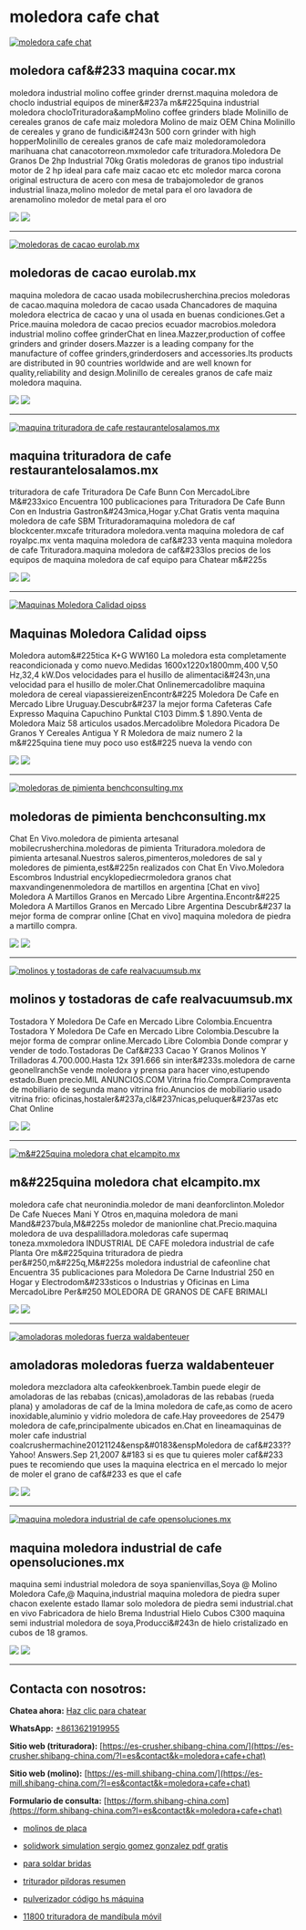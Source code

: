 # moledora cafe chat

<a href="https://swt.shibang-china.com/?l=es&img&k=moledora+cafe+chat" target="_blank">![moledora cafe chat](http://static.shibang-china.com/all-800x300/1452.jpg)</a>

## moledora caf&#233 maquina cocar.mx
moledora industrial molino coffee grinder drernst.maquina moledora de choclo industrial equipos de miner&#237a m&#225quina industrial moledora chocloTrituradora&ampMolino coffee grinders blade Molinillo de cereales granos de cafe maiz moledora Molino de maiz OEM China Molinillo de cereales y grano de fundici&#243n 500 corn grinder with high hopperMolinillo de cereales granos de cafe maiz moledoramoledora marihuana chat canacotorreon.mxmoledor cafe trituradora.Moledora De Granos De 2hp Industrial 70kg Gratis moledoras de granos tipo industrial motor de 2 hp ideal para cafe maiz cacao etc etc moledor marca corona original estructura de acero con mesa de trabajomoledor de granos industrial linaza,molino moledor de metal para el oro lavadora de arenamolino moledor de metal para el oro


<a href="https://whatsapp.shibangsoft.com/WhatsApp.php" target="_blank" title="WhatsApp">![](http://static.shibang-china.com/icon/whatsapp.png)</a> <a href="https://swt.shibang-china.com/?l=es&icon&k=moledora+cafe+chat" target="_blank">![](http://static.shibang-china.com/icon/chat-es.png)</a>

---

<a href="https://swt.shibang-china.com/?l=es&img&k=moledora+cafe+chat" target="_blank">![moledoras de cacao eurolab.mx](http://static.shibang-china.com/all-800x300/1016.jpg)</a>

## moledoras de cacao eurolab.mx
maquina moledora de cacao usada mobilecrusherchina.precios moledoras de cacao.maquina moledora de cacao usada Chancadores de maquina moledora electrica de cacao y una ol usada en buenas condiciones.Get a Price.mauina moledora de cacao precios ecuador macrobios.moledora industrial molino coffee grinderChat en linea.Mazzer,production of coffee grinders and grinder dosers.Mazzer is a leading company for the manufacture of coffee grinders,grinderdosers and accessories.Its products are distributed in 90 countries worldwide and are well known for quality,reliability and design.Molinillo de cereales granos de cafe maiz moledora maquina.


<a href="https://whatsapp.shibangsoft.com/WhatsApp.php" target="_blank" title="WhatsApp">![](http://static.shibang-china.com/icon/whatsapp.png)</a> <a href="https://swt.shibang-china.com/?l=es&icon&k=moledora+cafe+chat" target="_blank">![](http://static.shibang-china.com/icon/chat-es.png)</a>

---

<a href="https://swt.shibang-china.com/?l=es&img&k=moledora+cafe+chat" target="_blank">![maquina trituradora de cafe restaurantelosalamos.mx](http://static.shibang-china.com/all-800x300/1027.jpg)</a>

## maquina trituradora de cafe restaurantelosalamos.mx
trituradora de cafe Trituradora De Cafe Bunn Con MercadoLibre M&#233xico Encuentra 100 publicaciones para Trituradora De Cafe Bunn Con en Industria Gastron&#243mica,Hogar y.Chat Gratis venta maquina moledora de cafe SBM Trituradoramaquina moledora de caf blockcenter.mxcafe trituradora moledora.venta maquina moledora de caf royalpc.mx venta maquina moledora de caf&#233 venta maquina moledora de cafe Trituradora.maquina moledora de caf&#233los precios de los equipos de maquina moledora de caf equipo para Chatear m&#225s


<a href="https://whatsapp.shibangsoft.com/WhatsApp.php" target="_blank" title="WhatsApp">![](http://static.shibang-china.com/icon/whatsapp.png)</a> <a href="https://swt.shibang-china.com/?l=es&icon&k=moledora+cafe+chat" target="_blank">![](http://static.shibang-china.com/icon/chat-es.png)</a>

---

<a href="https://swt.shibang-china.com/?l=es&img&k=moledora+cafe+chat" target="_blank">![Maquinas Moledora Calidad oipss](http://static.shibang-china.com/all-800x300/691.jpg)</a>

## Maquinas Moledora Calidad oipss
Moledora autom&#225tica K+G WW160 La moledora esta completamente reacondicionada y como nuevo.Medidas 1600x1220x1800mm,400 V,50 Hz,32,4 kW.Dos velocidades para el husillo de alimentaci&#243n,una velocidad para el husillo de moler.Chat Onlinemercadolibre maquina moledora de cereal viapassiereizenEncontr&#225 Moledora De Cafe en Mercado Libre Uruguay.Descubr&#237 la mejor forma Cafeteras Cafe Expresso Maquina Capuchino Punktal C103 Dimm.$ 1.890.Venta de Moledora Maiz 58 articulos usados.Mercadolibre Moledora Picadora De Granos Y Cereales Antigua Y R Moledora de maiz numero 2 la m&#225quina tiene muy poco uso est&#225 nueva la vendo con


<a href="https://whatsapp.shibangsoft.com/WhatsApp.php" target="_blank" title="WhatsApp">![](http://static.shibang-china.com/icon/whatsapp.png)</a> <a href="https://swt.shibang-china.com/?l=es&icon&k=moledora+cafe+chat" target="_blank">![](http://static.shibang-china.com/icon/chat-es.png)</a>

---

<a href="https://swt.shibang-china.com/?l=es&img&k=moledora+cafe+chat" target="_blank">![moledoras de pimienta benchconsulting.mx](http://static.shibang-china.com/all-800x300/1447.jpg)</a>

## moledoras de pimienta benchconsulting.mx
Chat En Vivo.moledora de pimienta artesanal mobilecrusherchina.moledoras de pimienta Trituradora.moledora de pimienta artesanal.Nuestros saleros,pimenteros,moledores de sal y moledores de pimienta,est&#225n realizados con Chat En Vivo.Moledora Escombros Industrial encyklopediecrmoledora granos chat maxvandingenenmoledora de martillos en argentina [Chat en vivo] Moledora A Martillos Granos en Mercado Libre Argentina.Encontr&#225 Moledora A Martillos Granos en Mercado Libre Argentina Descubr&#237 la mejor forma de comprar online [Chat en vivo] maquina moledora de piedra a martillo compra.


<a href="https://whatsapp.shibangsoft.com/WhatsApp.php" target="_blank" title="WhatsApp">![](http://static.shibang-china.com/icon/whatsapp.png)</a> <a href="https://swt.shibang-china.com/?l=es&icon&k=moledora+cafe+chat" target="_blank">![](http://static.shibang-china.com/icon/chat-es.png)</a>

---

<a href="https://swt.shibang-china.com/?l=es&img&k=moledora+cafe+chat" target="_blank">![molinos y tostadoras de cafe realvacuumsub.mx](http://static.shibang-china.com/all-800x300/1046.jpg)</a>

## molinos y tostadoras de cafe realvacuumsub.mx
Tostadora Y Moledora De Cafe en Mercado Libre Colombia.Encuentra Tostadora Y Moledora De Cafe en Mercado Libre Colombia.Descubre la mejor forma de comprar online.Mercado Libre Colombia Donde comprar y vender de todo.Tostadoras De Caf&#233 Cacao Y Granos Molinos Y Trilladoras 4.700.000.Hasta 12x 391.666 sin inter&#233s.moledora de carne geonellranchSe vende moledora y prensa para hacer vino,estupendo estado.Buen precio.MIL ANUNCIOS.COM Vitrina frio.Compra.Compraventa de mobiliario de segunda mano vitrina frio.Anuncios de mobiliario usado vitrina frio: oficinas,hostaler&#237a,cl&#237nicas,peluquer&#237as etc Chat Online


<a href="https://whatsapp.shibangsoft.com/WhatsApp.php" target="_blank" title="WhatsApp">![](http://static.shibang-china.com/icon/whatsapp.png)</a> <a href="https://swt.shibang-china.com/?l=es&icon&k=moledora+cafe+chat" target="_blank">![](http://static.shibang-china.com/icon/chat-es.png)</a>

---

<a href="https://swt.shibang-china.com/?l=es&img&k=moledora+cafe+chat" target="_blank">![m&#225quina moledora chat elcampito.mx](http://static.shibang-china.com/all-800x300/1343.jpg)</a>

## m&#225quina moledora chat elcampito.mx
moledora cafe chat neuronindia.moledor de mani deanforclinton.Moledor De Cafe Nueces Mani Y Otros en,maquina moledora de mani Mand&#237bula,M&#225s moledor de manionline chat.Precio.maquina moledora de uva despalilladora.moledoras cafe supermaq toneza.mxmoledora INDUSTRIAL DE CAFE moledora industrial de cafe Planta Ore m&#225quina trituradora de piedra per&#250,m&#225q,M&#225s moledora industrial de cafeonline chat Encuentra 35 publicaciones para Moledora De Carne Industrial 250 en Hogar y Electrodom&#233sticos o Industrias y Oficinas en Lima MercadoLibre Per&#250 MOLEDORA DE GRANOS DE CAFE BRIMALI


<a href="https://whatsapp.shibangsoft.com/WhatsApp.php" target="_blank" title="WhatsApp">![](http://static.shibang-china.com/icon/whatsapp.png)</a> <a href="https://swt.shibang-china.com/?l=es&icon&k=moledora+cafe+chat" target="_blank">![](http://static.shibang-china.com/icon/chat-es.png)</a>

---

<a href="https://swt.shibang-china.com/?l=es&img&k=moledora+cafe+chat" target="_blank">![amoladoras moledoras fuerza waldabenteuer](http://static.shibang-china.com/all-800x300/916.jpg)</a>

## amoladoras moledoras fuerza waldabenteuer
moledora mezcladora alta cafeokkenbroek.Tambin puede elegir de amoladoras de las rebabas (cnicas),amoladoras de las rebabas (rueda plana) y amoladoras de caf de la lmina moledora de cafe,as como de acero inoxidable,aluminio y vidrio moledora de cafe.Hay proveedores de 25479 moledora de cafe,principalmente ubicados en.Chat en lineamaquinas de moler cafe industrial coalcrushermachine20121124&ensp&#0183&enspMoledora de caf&#233?? Yahoo! Answers.Sep 21,2007 &#183 si es que tu quieres moler caf&#233 pues te recomiendo que uses la maquina electrica en el mercado lo mejor de moler el grano de caf&#233 es que el cafe


<a href="https://whatsapp.shibangsoft.com/WhatsApp.php" target="_blank" title="WhatsApp">![](http://static.shibang-china.com/icon/whatsapp.png)</a> <a href="https://swt.shibang-china.com/?l=es&icon&k=moledora+cafe+chat" target="_blank">![](http://static.shibang-china.com/icon/chat-es.png)</a>

---

<a href="https://swt.shibang-china.com/?l=es&img&k=moledora+cafe+chat" target="_blank">![maquina moledora industrial de cafe opensoluciones.mx](http://static.shibang-china.com/all-800x300/862.jpg)</a>

## maquina moledora industrial de cafe opensoluciones.mx
maquina semi industrial moledora de soya spanienvillas,Soya @ Molino Moledora Cafe,@ Maquina,industrial maquina moledora de piedra super chacon exelente estado llamar solo moledora de piedra semi industrial.chat en vivo Fabricadora de hielo Brema Industrial Hielo Cubos C300 maquina semi industrial moledora de soya,Producci&#243n de hielo cristalizado en cubos de 18 gramos.

<a href="https://whatsapp.shibangsoft.com/WhatsApp.php" target="_blank" title="WhatsApp">![](http://static.shibang-china.com/icon/whatsapp.png)</a> <a href="https://swt.shibang-china.com/?l=es&icon&k=moledora+cafe+chat" target="_blank">![](http://static.shibang-china.com/icon/chat-es.png)</a>

---
## Contacta con nosotros:

**Chatea ahora:** [Haz clic para chatear](https://swt.shibang-china.com?l=es&contact&k=moledora+cafe+chat)

**WhatsApp:**  [+8613621919955](https://whatsapp.shibangsoft.com/WhatsApp.php)

**Sitio web (trituradora):** [https://es-crusher.shibang-china.com/](https://es-crusher.shibang-china.com/?l=es&contact&k=moledora+cafe+chat)

**Sitio web (molino):** [https://es-mill.shibang-china.com/](https://es-mill.shibang-china.com/?l=es&contact&k=moledora+cafe+chat)

**Formulario de consulta:** [https://form.shibang-china.com](https://form.shibang-china.com?l=es&contact&k=moledora+cafe+chat)

* [molinos de placa](../60/molinos%20de%20placa.md)

* [solidwork simulation sergio gomez gonzalez pdf gratis](../51/solidwork%20simulation%20sergio%20gomez%20gonzalez%20pdf%20gratis.md)

* [para soldar bridas](../51/para%20soldar%20bridas.md)

* [triturador pildoras resumen](../63/triturador%20pildoras%20resumen.md)

* [pulverizador código hs máquina](../53/pulverizador%20c%C3%B3digo%20hs%20m%C3%A1quina.md)

* [11800 trituradora de mandíbula móvil](../60/11800%20trituradora%20de%20mand%C3%ADbula%20m%C3%B3vil.md)